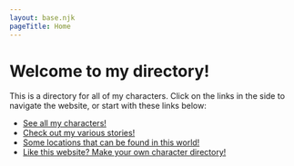 ```yaml
---
layout: base.njk
pageTitle: Home
---
```


# Welcome to my directory!

This is a directory for all of my characters. Click on the links in the side to navigate the website, or start with these links below:

* [See all my characters!](/characters)
* [Check out my various stories!](/stories)
* [Some locations that can be found in this world!](/locations)
* [Like this website? Make your own character directory!](https://github.com/portfiend/eleventy-oc-directory-template)